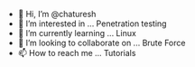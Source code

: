 - 👋 Hi, I’m @chaturesh
- 👀 I’m interested in ... Penetration testing 
- 🌱 I’m currently learning ... Linux
- 💞️ I’m looking to collaborate on ... Brute Force
- 📫 How to reach me ... Tutorials

<!---
chaturesh/chaturesh is a ✨ special ✨ repository because its `README.md` (this file) appears on your GitHub profile.
You can click the Preview link to take a look at your changes.
--->
